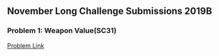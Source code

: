 ## November Long Challenge Submissions 2019B

### Problem 1: Weapon Value(SC31)

[Problem Link](https://www.codechef.com/NOV19B/problems/SC31)
